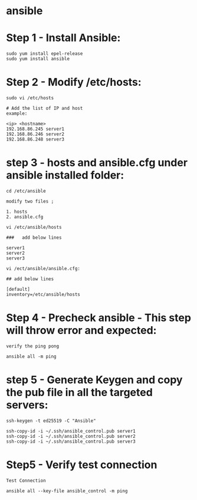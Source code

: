 # ansible

Step 1 - Install Ansible:
=========================
	sudo yum install epel-release
	sudo yum install ansible

Step 2 - Modify /etc/hosts:
===========================
	sudo vi /etc/hosts

	# Add the list of IP and host
	example:

	<ip> <hostname>
	192.168.86.245 server1
	192.168.86.246 server2
	192.168.86.248 server3

step 3 - hosts and ansible.cfg under ansible installed folder:
============================================================

	cd /etc/ansible

	modify two files ; 

	1. hosts
	2. ansible.cfg

	vi /etc/ansible/hosts

	###   add below lines

	server1
	server2
	server3

	vi /ect/ansible/ansible.cfg:

	## add below lines

	[default]
	inventory=/etc/ansible/hosts

Step 4 - Precheck ansible - This step will throw error and expected:
====================================================================

	verify the ping pong

	ansible all -m ping


step 5 - Generate Keygen and copy the pub file in all the targeted servers:
==========================================================================

	ssh-keygen -t ed25519 -C "Ansible"

	ssh-copy-id -i ~/.ssh/ansible_control.pub server1
	ssh-copy-id -i ~/.ssh/ansible_control.pub server2
	ssh-copy-id -i ~/.ssh/ansible_control.pub server3


Step5 - Verify test connection
===============================

	Test Connection

	ansible all --key-file ansible_control -m ping

